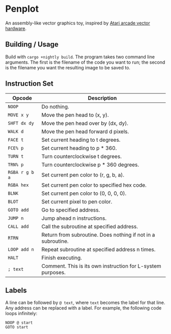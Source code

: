 # Penplot

An assembly-like vector graphics toy, inspired by [Atari arcade vector hardware](https://www.youtube.com/watch?v=smStEPSRKBs).

## Building / Usage

Build with `cargo +nightly build`. The program takes two command line arguments. The first is the
filename of the code you want to run; the second is the filename you want the resulting image to be
saved to.

## Instruction Set

| Opcode         | Description                                                  |
|----------------|--------------------------------------------------------------|
| `NOOP`         | Do nothing.                                                  |
| `MOVE x y`     | Move the pen head to (x, y).                                 |
| `SHFT dx dy`   | Move the pen head over by (dx, dy).                          |
| `WALK d`       | Move the pen head forward d pixels.                          |
| `FACE t`       | Set current heading to t degrees.                            |
| `FCE% p`       | Set current heading to p * 360.                              |
| `TURN t`       | Turn counterclockwise t degrees.                             |
| `TRN% p`       | Turn counterclockwise p * 360 degrees.                       |
| `RGBA r g b a` | Set current pen color to (r, g, b, a).                       |
| `RGBA hex`     | Set current pen color to specified hex code.                 |
| `BLNK`         | Set current pen color to (0, 0, 0, 0).                       |
| `BLOT`         | Set current pixel to pen color.                              |
| `GOTO add`     | Go to specified address.                                     |
| `JUMP n`       | Jump ahead n instructions.                                   |
| `CALL add`     | Call the subroutine at specified address.                    |
| `RTRN`         | Return from subroutine. Does nothing if not in a subroutine. |
| `LOOP add n`   | Repeat subroutine at specified address n times.              |
| `HALT`         | Finish executing.                                            |
| `; text`       | Comment. This is its own instruction for L-system purposes.  |

## Labels

A line can be followed by `@ text`, where `text` becomes the label for that line. Any address can be
replaced with a label. For example, the following code loops infinitely:

```
NOOP @ start
GOTO start
```
